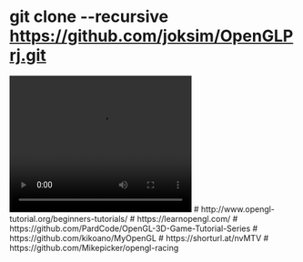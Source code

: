 # git clone --recursive https://github.com/joksim/OpenGLPrj.git

<video width="320" height="240" controls>
  <source src="[video.mp4](https://github.com/Fazlibeqir/KomjuterskaGrafika/blob/main/Demo.mp4)" type="video/mp4">
  Your browser does not support the video tag.
</video>
# http://www.opengl-tutorial.org/beginners-tutorials/
# https://learnopengl.com/
# https://github.com/PardCode/OpenGL-3D-Game-Tutorial-Series
# https://github.com/kikoano/MyOpenGL
# https://shorturl.at/nvMTV
# https://github.com/Mikepicker/opengl-racing

